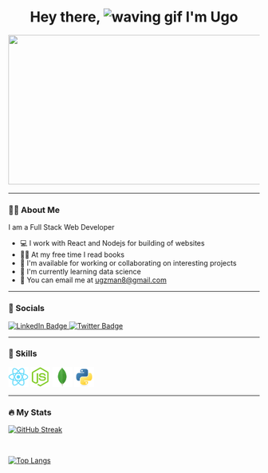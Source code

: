 <div id="header" align="center">
    <h1>
      Hey there, 
      <img src="https://media.giphy.com/media/hvRJCLFzcasrR4ia7z/giphy.gif" width="30px" alt="waving gif"/>
        I'm Ugo
    </h1>

[//]: # (    <img src="https://komarev.com/ghpvc/?username=ugo-codes&style=flat-square&color=blue" alt="Github Profile View Count"/>)
</div>

<div align="center">
    <img src="https://media.giphy.com/media/dWesBcTLavkZuG35MI/giphy.gif" width="600" height="300"/>
</div>

---

### :man_technologist: About Me 
I am a Full Stack Web Developer

- :computer: I work with React and Nodejs for building of websites
- :lotus_position_man: At my free time I read books
- :handshake: I'm available for working or collaborating on interesting projects
- :brain: I'm currently learning data science
- :email: You can email me at <a href="mailto: ugzman8@gmail.com">ugzman8@gmail.com</a>

---

### :iphone: Socials
<div id="socials">
    <a href="https://www.linkedin.com/in/ugo-codes"> 
        <img src="https://img.shields.io/badge/LinkedIn-blue?style=for-the-badge&logo=linkedin&logoColor=white" alt="LinkedIn Badge"/>
    </a>
    <a href="https://twitter.com/ugo_codes">
        <img src="https://img.shields.io/badge/Twitter-blue?style=for-the-badge&logo=twitter&logoColor=white" alt="Twitter Badge"/>
    </a>
</div>

---

### :telescope: Skills
<div id="skills">
    <img src="https://github.com/devicons/devicon/blob/master/icons/react/react-original.svg" alt="React Logo" width="40" height="40" />
    <img src="https://github.com/devicons/devicon/blob/master/icons/nodejs/nodejs-original.svg" alt="Nodejs Logo" width="40" height="40" />
    <img src="https://github.com/devicons/devicon/blob/master/icons/mongodb/mongodb-original.svg" alt="Mongodb Logo" width="40" height="40" />
    <img src="https://github.com/devicons/devicon/blob/master/icons/python/python-original.svg" alt="Python Logo" width="40" height="40" />    
</div>

--- 
### :fire: My Stats
[![GitHub Streak](https://streak-stats.demolab.com/?user=ugo-codes&theme=windows-dark&date_format=j/n/Y)](https://git.io/streak-stats)

<br />

[![Top Langs](https://github-readme-stats.vercel.app/api/top-langs/?username=ugo-codes&layout=compact&langs_count=4&custom_title=Most%20Used%20Languages&theme=algolia)](https://github.com/anuraghazra/github-readme-stats)
